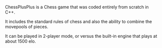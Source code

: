 ChessPlusPlus is a Chess game that was coded entirely from scratch in C++.

It includes the standard rules of chess and also the ability to combine the movepools of pieces.

It can be played in 2-player mode, or versus the built-in engine that plays at about 1500 elo.
